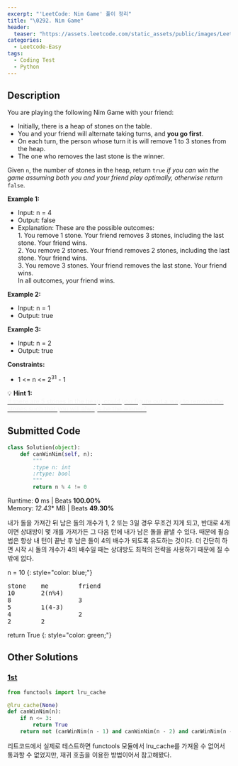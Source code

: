 ```yaml
---
excerpt: "'LeetCode: Nim Game' 풀이 정리"
title: "\0292. Nim Game"
header:
  teaser: "https://assets.leetcode.com/static_assets/public/images/LeetCode_Sharing.png"
categories:
  - Leetcode-Easy
tags:
  - Coding Test
  - Python
---
```


## <i class="fa-solid fa-file-lines"></i> Description

You are playing the following Nim Game with your friend:

- Initially, there is a heap of stones on the table.
- You and your friend will alternate taking turns, and **you go first**.
- On each turn, the person whose turn it is will remove 1 to 3 stones from the heap.
- The one who removes the last stone is the winner.

Given `n`, the number of stones in the heap, return `true` *if you can win the game assuming both you and your friend play optimally, otherwise return* `false`.

**Example 1:**

- Input: n = 4
- Output: false
- Explanation: These are the possible outcomes:   
1\. You remove 1 stone. Your friend removes 3 stones, including the last stone. Your friend wins.   
2\. You remove 2 stones. Your friend removes 2 stones, including the last stone. Your friend wins.   
3\. You remove 3 stones. Your friend removes the last stone. Your friend wins.   
In all outcomes, your friend wins.

**Example 2:**

- Input: n = 1
- Output: true

**Example 3:**

- Input: n = 2
- Output: true

**Constraints:**

- 1 <= n <= 2<sup>31</sup> - 1

💡 **Hint 1:**   
<u><span style="color:#F5F5F5">If there are 5 stones in the heap, could you figure out a way to remove the stones such that you will always be the winner?</span></u>

## <i class="fa-solid fa-cloud-arrow-up"></i> Submitted Code

```python
class Solution(object):
    def canWinNim(self, n):
        """
        :type n: int
        :rtype: bool
        """
        return n % 4 != 0
```
<i class="fa-solid fa-clock"></i> Runtime: **0** ms \| Beats **100.00%**    
<i class="fa-solid fa-memory"></i> Memory: *12.43** MB \| Beats **49.30%**

내가 돌을 가져간 뒤 남은 돌의 개수가 1, 2 또는 3일 경우 무조건 지게 되고, 반대로 4개이면 상대방이 몇 개를 가져가든 그 다음 턴에 내가 남은 돌을 끝낼 수 있다. 때문에 필승법은 항상 내 턴이 끝난 후 남은 돌이 4의 배수가 되도록 유도하는 것이다. 더 간단히 하면 시작 시 돌의 개수가 4의 배수일 때는 상대방도 최적의 전략을 사용하기 때문에 질 수밖에 없다.

n = 10
{: style="color: blue;"}
<pre>
stone    me        friend
10       2(n%4)
8                  3
5        1(4-3)        
4                  2
2        2
</pre>

return True
{: style="color: green;"}

## <i class="fa-solid fa-flask"></i> Other Solutions

### <a href="https://leetcode.com/problems/nim-game/solutions/6680624/beats-100-simple-o1-soln-by-arun_george-ajsj/" target="_blank">1st</a>

```python
from functools import lru_cache

@lru_cache(None)
def canWinNim(n):
    if n <= 3:
        return True
    return not (canWinNim(n - 1) and canWinNim(n - 2) and canWinNim(n - 3))
```
리트코드에서 실제로 테스트하면 functools 모듈에서 lru_cache를 가져올 수 없어서 통과할 수 없었지만, 재귀 호출을 이용한 방법이어서 참고해봤다.
